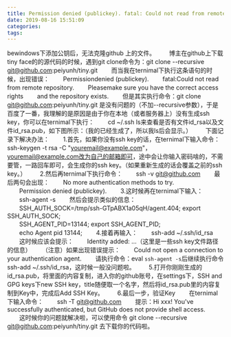 ```yaml
---
title: Permission denied (publickey). fatal: Could not read from remote repository.
date: 2019-08-16 15:51:09
categories:
tags:
---
```

bewindows下添加公钥后，无法克隆github 上的文件。
　　博主在github上下载tiny face的的源代码的时候，遇到git clone命令为：git clone --recursive git@github.com:peiyunh/tiny.git
　　而当我在ternimal下执行这条语句的时候，出现错误：
　　Permissiondenied (publickey).
　　fatal:Could not read from remote repository.
　　Pleasemake sure you have the correct access rights
　　and the repository exists.
　　但是其实执行命令：git clone git@github.com:peiyunh/tiny.git 是没有问题的（不加--recursive参数），于是百度了一番，我理解的是原因是由于你在本地（或者服务器上）没有生成ssh key，你可以在ternimal下执行：
　　cd ~/.ssh ls来查看是否有文件id_rsa以及文件id_rsa.pub，如下图所示：（我的已经生成了，所以我ls后会显示。）
　　下面记录下解决办法：
　　1.首先，如果你没有ssh key的话，在ternimal下输入命令：ssh-keygen -t rsa -C "youremail@example.com"， youremail@example.com改为自己的邮箱即可，途中会让你输入密码啥的，不需要管，一路回车即可，会生成你的ssh key。（如果重新生成的话会覆盖之前的ssh key。）
　　2.然后再ternimal下执行命令：
　　ssh -v git@github.com 
　　最后两句会出现：
　　No more authentication methods to try.  
　　Permission denied (publickey).
　　3.这时候再在ternimal下输入：
　　ssh-agent -s
　　然后会提示类似的信息：
　　SSH_AUTH_SOCK=/tmp/ssh-GTpABX1a05qH/agent.404; export SSH_AUTH_SOCK;  
　　SSH_AGENT_PID=13144; export SSH_AGENT_PID;  
　　echo Agent pid 13144;
　　4.接着再输入：
　　ssh-add ~/.ssh/id_rsa
　　这时候应该会提示：
　　Identity added: ...（这里是一些ssh key文件路径的信息）
　　（注意）如果出现错误提示：
　　Could not open a connection to your authentication agent.
　　请执行命令：eval `ssh-agent -s`后继续执行命令 ssh-add ~/.ssh/id_rsa，这时候一般没问题啦。
　　5.打开你刚刚生成的id_rsa.pub，将里面的内容复制，进入你的github账号，在settings下，SSH and GPG keys下new SSH key，title随便取一个名字，然后将id_rsa.pub里的内容复制到Key中，完成后Add SSH Key。
　　6.最后一步，验证Key
　　在ternimal下输入命令：
　　ssh -T git@github.com
　　提示：Hi xxx! You've successfully authenticated, but GitHub does not provide shell  access.
　　这时候你的问题就解决啦，可以使用命令 git clone --recursive git@github.com:peiyunh/tiny.git 去下载你的代码啦。


 

　　
